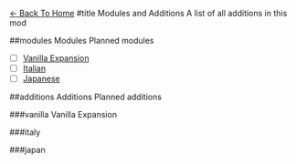 [<- Back To Home](https://github.com/OrenjiAo64/Food-Redux)
#title Modules and Additions
A list of all additions in this mod

##modules Modules
Planned modules

- [ ] [Vanilla Expansion](##3)
- [ ] [Italian](##4)
- [ ] [Japanese](##5)

##additions Additions
Planned additions

###vanilla Vanilla Expansion

###italy

###japan
